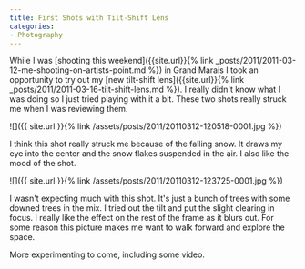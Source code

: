 ```yaml
---
title: First Shots with Tilt-Shift Lens
categories:
- Photography
---
```


While I was [shooting this weekend]({{site.url}}{% link _posts/2011/2011-03-12-me-shooting-on-artists-point.md %}) in Grand Marais I took an opportunity to try out my [new tilt-shift lens]({{site.url}}{% link _posts/2011/2011-03-16-tilt-shift-lens.md %}). I really didn't know what I was doing so I just tried playing with it a bit. These two shots really struck me when I was reviewing them.

![]({{ site.url }}{% link /assets/posts/2011/20110312-120518-0001.jpg %})

I think this shot really struck me because of the falling snow. It draws my eye into the center and the snow flakes suspended in the air. I also like the mood of the shot.

![]({{ site.url }}{% link /assets/posts/2011/20110312-123725-0001.jpg %})

I wasn't expecting much with this shot. It's just a bunch of trees with some downed trees in the mix. I tried out the tilt and put the slight clearing in focus. I really like the effect on the rest of the frame as it blurs out. For some reason this picture makes me want to walk forward and explore the space.

More experimenting to come, including some video.
